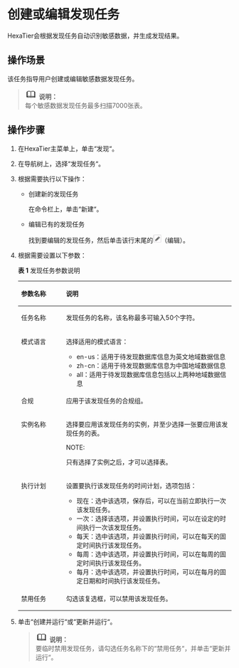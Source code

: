 # 创建或编辑发现任务<a name="ZH-CN_TOPIC_0111166392"></a>

HexaTier会根据发现任务自动识别敏感数据，并生成发现结果。

## 操作场景<a name="zh-cn_topic_0110574906_s15c56fbd9778460e840a1eeb112a599c"></a>

该任务指导用户创建或编辑敏感数据发现任务。

>![](public_sys-resources/icon-note.gif) **说明：**   
>每个敏感数据发现任务最多扫描7000张表。  

## 操作步骤<a name="zh-cn_topic_0110574906_s67fdd55d4408428cad929ec7f266f68e"></a>

1.  在HexaTier主菜单上，单击“发现“。
2.  在导航树上，选择“发现任务“。
3.  根据需要执行以下操作：
    -   创建新的发现任务

        在命令栏上，单击“新建“。

    -   编辑已有的发现任务

        找到要编辑的发现任务，然后单击该行末尾的![](figures/编辑.png)（编辑）。


4.  根据需要设置以下参数：

    **表 1**  发现任务参数说明

    <a name="zh-cn_topic_0110574906_t10e008ce8cc24347993250cb1f073344"></a>
    <table><thead align="left"><tr id="zh-cn_topic_0110574906_r0cd8390235e84df5ad629f8236f787e3"><th class="cellrowborder" valign="top" width="21%" id="mcps1.2.3.1.1"><p id="zh-cn_topic_0110574906_zh-cn_topic_0076429852_p23751081360"><a name="zh-cn_topic_0110574906_zh-cn_topic_0076429852_p23751081360"></a><a name="zh-cn_topic_0110574906_zh-cn_topic_0076429852_p23751081360"></a>参数名称</p>
    </th>
    <th class="cellrowborder" valign="top" width="79%" id="mcps1.2.3.1.2"><p id="zh-cn_topic_0110574906_zh-cn_topic_0076429852_p437528163616"><a name="zh-cn_topic_0110574906_zh-cn_topic_0076429852_p437528163616"></a><a name="zh-cn_topic_0110574906_zh-cn_topic_0076429852_p437528163616"></a>说明</p>
    </th>
    </tr>
    </thead>
    <tbody><tr id="zh-cn_topic_0110574906_rdfe680deaf1b47feb6772e0daaa6b3a3"><td class="cellrowborder" valign="top" width="21%" headers="mcps1.2.3.1.1 "><p id="zh-cn_topic_0110574906_zh-cn_topic_0076429852_p73762873616"><a name="zh-cn_topic_0110574906_zh-cn_topic_0076429852_p73762873616"></a><a name="zh-cn_topic_0110574906_zh-cn_topic_0076429852_p73762873616"></a>任务名称</p>
    </td>
    <td class="cellrowborder" valign="top" width="79%" headers="mcps1.2.3.1.2 "><p id="zh-cn_topic_0110574906_zh-cn_topic_0076429852_p8376387368"><a name="zh-cn_topic_0110574906_zh-cn_topic_0076429852_p8376387368"></a><a name="zh-cn_topic_0110574906_zh-cn_topic_0076429852_p8376387368"></a>发现任务的名称，该名称最多可输入50个字符。</p>
    </td>
    </tr>
    <tr id="zh-cn_topic_0110574906_row268383514504"><td class="cellrowborder" valign="top" width="21%" headers="mcps1.2.3.1.1 "><p id="zh-cn_topic_0110574906_p186831335115012"><a name="zh-cn_topic_0110574906_p186831335115012"></a><a name="zh-cn_topic_0110574906_p186831335115012"></a>模式语言</p>
    </td>
    <td class="cellrowborder" valign="top" width="79%" headers="mcps1.2.3.1.2 "><p id="zh-cn_topic_0110574906_p116831135165014"><a name="zh-cn_topic_0110574906_p116831135165014"></a><a name="zh-cn_topic_0110574906_p116831135165014"></a>选择适用的模式语言：</p>
    <a name="zh-cn_topic_0110574906_ul1729819567548"></a><a name="zh-cn_topic_0110574906_ul1729819567548"></a><ul id="zh-cn_topic_0110574906_ul1729819567548"><li>en-us：适用于待发现数据库信息为英文地域数据信息</li><li><span id="zh-cn_topic_0110574906_ph119531714182511"><a name="zh-cn_topic_0110574906_ph119531714182511"></a><a name="zh-cn_topic_0110574906_ph119531714182511"></a>z</span>h-cn：适用于待发现数据库信息为中国地域数据信息</li><li>all：适用于待发现数据库信息包括以上两种地域数据信息</li></ul>
    </td>
    </tr>
    <tr id="zh-cn_topic_0110574906_r95d28f1dd4b642eba9bfbc2b94f6cb93"><td class="cellrowborder" valign="top" width="21%" headers="mcps1.2.3.1.1 "><p id="zh-cn_topic_0110574906_zh-cn_topic_0076429852_p123766811367"><a name="zh-cn_topic_0110574906_zh-cn_topic_0076429852_p123766811367"></a><a name="zh-cn_topic_0110574906_zh-cn_topic_0076429852_p123766811367"></a>合规</p>
    </td>
    <td class="cellrowborder" valign="top" width="79%" headers="mcps1.2.3.1.2 "><p id="zh-cn_topic_0110574906_a632dacdea0ff4218855b94f548fb15a8"><a name="zh-cn_topic_0110574906_a632dacdea0ff4218855b94f548fb15a8"></a><a name="zh-cn_topic_0110574906_a632dacdea0ff4218855b94f548fb15a8"></a>应用于该发现任务的合规组。</p>
    </td>
    </tr>
    <tr id="zh-cn_topic_0110574906_re0b5d56ea1da435f9a9c76b331b9b422"><td class="cellrowborder" valign="top" width="21%" headers="mcps1.2.3.1.1 "><p id="zh-cn_topic_0110574906_ad29dc45b86b44345811ad22952915c11"><a name="zh-cn_topic_0110574906_ad29dc45b86b44345811ad22952915c11"></a><a name="zh-cn_topic_0110574906_ad29dc45b86b44345811ad22952915c11"></a>实例名称</p>
    </td>
    <td class="cellrowborder" valign="top" width="79%" headers="mcps1.2.3.1.2 "><p id="zh-cn_topic_0110574906_zh-cn_topic_0076429852_p237618812364"><a name="zh-cn_topic_0110574906_zh-cn_topic_0076429852_p237618812364"></a><a name="zh-cn_topic_0110574906_zh-cn_topic_0076429852_p237618812364"></a>选择要应用该发现任务的实例，并至少选择一张要应用该发现任务的表。</p>
    <div class="note" id="zh-cn_topic_0110574906_n110c3f823b734266ba2fb087ac6bb2d6"><a name="zh-cn_topic_0110574906_n110c3f823b734266ba2fb087ac6bb2d6"></a><a name="zh-cn_topic_0110574906_n110c3f823b734266ba2fb087ac6bb2d6"></a><span class="notetitle"> NOTE: </span><div class="notebody"><p id="zh-cn_topic_0110574906_zh-cn_topic_0076429852_p143769819365"><a name="zh-cn_topic_0110574906_zh-cn_topic_0076429852_p143769819365"></a><a name="zh-cn_topic_0110574906_zh-cn_topic_0076429852_p143769819365"></a>只有选择了实例之后，才可以选择表。</p>
    </div></div>
    </td>
    </tr>
    <tr id="zh-cn_topic_0110574906_r8140218a010644dba052787ba9c1c01d"><td class="cellrowborder" valign="top" width="21%" headers="mcps1.2.3.1.1 "><p id="zh-cn_topic_0110574906_zh-cn_topic_0076429852_p183761680362"><a name="zh-cn_topic_0110574906_zh-cn_topic_0076429852_p183761680362"></a><a name="zh-cn_topic_0110574906_zh-cn_topic_0076429852_p183761680362"></a>执行计划</p>
    </td>
    <td class="cellrowborder" valign="top" width="79%" headers="mcps1.2.3.1.2 "><p id="zh-cn_topic_0110574906_zh-cn_topic_0076429852_p737616818360"><a name="zh-cn_topic_0110574906_zh-cn_topic_0076429852_p737616818360"></a><a name="zh-cn_topic_0110574906_zh-cn_topic_0076429852_p737616818360"></a>设置要执行该发现任务的时间计划，选项包括：</p>
    <a name="zh-cn_topic_0110574906_u51b8ca9eb7664d55ae6e9d9ff41434e4"></a><a name="zh-cn_topic_0110574906_u51b8ca9eb7664d55ae6e9d9ff41434e4"></a><ul id="zh-cn_topic_0110574906_u51b8ca9eb7664d55ae6e9d9ff41434e4"><li>现在：选中该选项，保存后，可以在当前立即执行一次该发现任务。</li><li>一次：选择该选项，并设置执行时间，可以在设定的时间执行一次该发现任务。</li><li>每天：选中该选项，并设置执行时间，可以在每天的固定时间执行该发现任务。</li><li>每周：选中该选项，并设置执行时间，可以在每周的固定时间执行该发现任务。</li><li>每月：选中该选项，并设置执行时间，可以在每月的固定日期和时间执行该发现任务。</li></ul>
    </td>
    </tr>
    <tr id="zh-cn_topic_0110574906_row38231449205019"><td class="cellrowborder" valign="top" width="21%" headers="mcps1.2.3.1.1 "><p id="zh-cn_topic_0110574906_zh-cn_topic_0076429852_p43644463218"><a name="zh-cn_topic_0110574906_zh-cn_topic_0076429852_p43644463218"></a><a name="zh-cn_topic_0110574906_zh-cn_topic_0076429852_p43644463218"></a>禁用任务</p>
    </td>
    <td class="cellrowborder" valign="top" width="79%" headers="mcps1.2.3.1.2 "><p id="zh-cn_topic_0110574906_ab844b7bfca724c898894b59213a1f8ed"><a name="zh-cn_topic_0110574906_ab844b7bfca724c898894b59213a1f8ed"></a><a name="zh-cn_topic_0110574906_ab844b7bfca724c898894b59213a1f8ed"></a>勾选该复选框，可以禁用该发现任务。</p>
    </td>
    </tr>
    </tbody>
    </table>

5.  单击“创建并运行“或“更新并运行“。

    >![](public_sys-resources/icon-note.gif) **说明：**   
    >要临时禁用发现任务，请勾选任务名称下的“禁用任务“，并单击“更新并运行“。  


